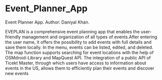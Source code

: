 # Event_Planner_App
Event Planner App.
Author: Daniyal Khan.

EVEPLAN is a comprehensive event planning app that enables the user-friendly management and organization of all types of events.After entering the user name, it offers the possibility to add events with full details and save them locally. In the menu, events can be listed, edited, and deleted. The map function supports searching for event locations with the help of OSMdroid-Library and MapQuest API. The integration of a public API of Ticekt Master, through which users have access to information about events in the US, allows them to efficiently plan their events and discover new events
